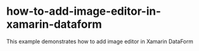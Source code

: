 # how-to-add-image-editor-in-xamarin-dataform
This example demonstrates how to add image editor in Xamarin DataForm
